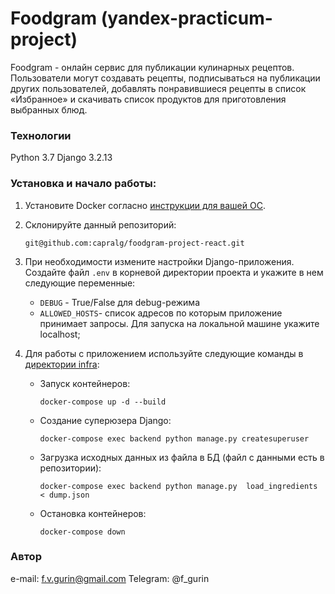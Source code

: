 # Foodgram (yandex-practicum-project)

Foodgram - онлайн сервис для публикации кулинарных рецептов. Пользователи могут создавать рецепты, подписываться на публикации других пользователей, добавлять понравившиеся рецепты в список «Избранное» и скачивать список продуктов для приготовления выбранных блюд.

### Технологии
Python 3.7
Django 3.2.13

### Установка и начало работы:
1. Установите Docker согласно [инструкции для вашей ОС](https://docs.docker.com/engine/install/). 
2. Склонируйте данный репозиторий: 
   ```
   git@github.com:capralg/foodgram-project-react.git
   ```
3. При необходимости измените настройки Django-приложения.   
  Создайте файл `.env` в корневой директории проекта и укажите в нем следующие переменные:
   * `DEBUG` - True/False для debug-режима
   * `ALLOWED_HOSTS`- список адресов по которым приложение принимает запросы. Для запуска на локальной машине укажите localhost;
  
4. Для работы с приложением используйте следующие команды в [директории infra](infra):
   * Запуск контейнеров: 
     ```
     docker-compose up -d --build
     ```
   * Создание суперюзера Django: 
     ```
     docker-compose exec backend python manage.py createsuperuser

     ``` 
   * Загрузка исходных данных из файла в БД (файл с данными есть в репозитории): 
     ```
     docker-compose exec backend python manage.py  load_ingredients < dump.json
     ```
   * Остановка контейнеров: 
     ```
     docker-compose down
     ```

### Автор
e-mail: f.v.gurin@gmail.com
Telegram: @f_gurin
